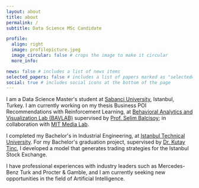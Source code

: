 ```yaml
---
layout: about
title: about
permalink: /
subtitle: Data Science MSc Candidate

profile:
  align: right
  image: profilepicture.jpeg
  image_circular: false # crops the image to make it circular
  more_info: 

news: false # includes a list of news items
selected_papers: false # includes a list of papers marked as "selected={true}"
social: true # includes social icons at the bottom of the page
---
```


I am a Data Science Master's student at [Sabanci University](https://www.sabanciuniv.edu/en/), Istanbul, Turkey. I am currently working on my thesis Business POI Recommendations with Reinforcement Learning, at [Behavioral Analytics and Visualization Lab (BAVLAB)](https://analyticslab.sabanciuniv.edu/) supervised by [Prof. Selim Balcisoy](https://fens.sabanciuniv.edu/en/faculty-members/detail/746); in collaboration with [MIT Media Lab](https://www.media.mit.edu/).

I completed my Bachelor's in Industrial Engineering, at [Istanbul Technical University](https://www.itu.edu.tr/en/homepage). For my Bachelor's graduation project, supervised by [Dr. Kutay Tinc](https://www.linkedin.com/in/kutay-hoca/), I developed a model that generates trading strategies for the Istanbul Stock Exchange.

I have professional experiences with industry leaders such as Mercedes-Benz Turk and Procter & Gamble, and I am currently seeking new opportunities in the field of Artificial Intelligence.
